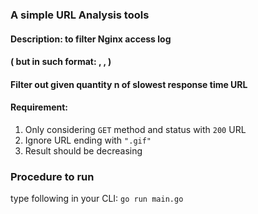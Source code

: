 ### A simple URL Analysis tools
#### Description: to filter Nginx access log 
#### ( but in such format:  <URL>, <Response Time>, <Response Status> )

#### Filter out given quantity n of slowest response time URL
#### Requirement: 
1. Only considering ```GET``` method and status with ```200``` URL
2. Ignore URL ending with ```".gif"```
3. Result should be decreasing


### Procedure to run
type following in your CLI:
```go run main.go```
